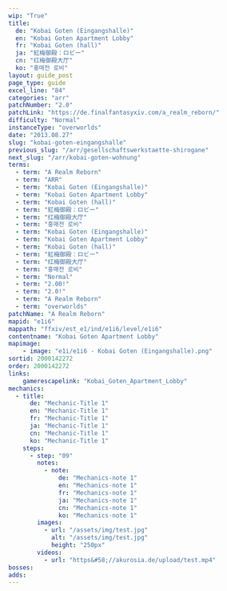 ```yaml
---
wip: "True"
title:
  de: "Kobai Goten (Eingangshalle)"
  en: "Kobai Goten Apartment Lobby"
  fr: "Kobai Goten (hall)"
  ja: "紅梅御殿：ロビー"
  cn: "红梅御殿大厅"
  ko: "홍매전 로비"
layout: guide_post
page_type: guide
excel_line: "84"
categories: "arr"
patchNumber: "2.0"
patchLink: "https://de.finalfantasyxiv.com/a_realm_reborn/"
difficulty: "Normal"
instanceType: "overworlds"
date: "2013.08.27"
slug: "kobai-goten-eingangshalle"
previous_slug: "/arr/gesellschaftswerkstaette-shirogane"
next_slug: "/arr/kobai-goten-wohnung"
terms:
  - term: "A Realm Reborn"
  - term: "ARR"
  - term: "Kobai Goten (Eingangshalle)"
  - term: "Kobai Goten Apartment Lobby"
  - term: "Kobai Goten (hall)"
  - term: "紅梅御殿：ロビー"
  - term: "红梅御殿大厅"
  - term: "홍매전 로비"
  - term: "Kobai Goten (Eingangshalle)"
  - term: "Kobai Goten Apartment Lobby"
  - term: "Kobai Goten (hall)"
  - term: "紅梅御殿：ロビー"
  - term: "红梅御殿大厅"
  - term: "홍매전 로비"
  - term: "Normal"
  - term: "2.00!"
  - term: "2.0!"
  - term: "A Realm Reborn"
  - term: "overworlds"
patchName: "A Realm Reborn"
mapid: "e1i6"
mappath: "ffxiv/est_e1/ind/e1i6/level/e1i6"
contentname: "Kobai Goten Apartment Lobby"
mapimage:
    - image: "e1i/e1i6 - Kobai Goten (Eingangshalle).png"
sortid: 2000142272
order: 2000142272
links:
    gamerescapelink: "Kobai_Goten_Apartment_Lobby"
mechanics:
  - title:
      de: "Mechanic-Title 1"
      en: "Mechanic-Title 1"
      fr: "Mechanic-Title 1"
      ja: "Mechanic-Title 1"
      cn: "Mechanic-Title 1"
      ko: "Mechanic-Title 1"
    steps:
      - step: "09"
        notes:
          - note:
              de: "Mechanics-note 1"
              en: "Mechanics-note 1"
              fr: "Mechanics-note 1"
              ja: "Mechanics-note 1"
              cn: "Mechanics-note 1"
              ko: "Mechanics-note 1"
        images:
          - url: "/assets/img/test.jpg"
            alt: "/assets/img/test.jpg"
            height: "250px"
        videos:
          - url: "https&#58;//akurosia.de/upload/test.mp4"
bosses:
adds:
---
```

